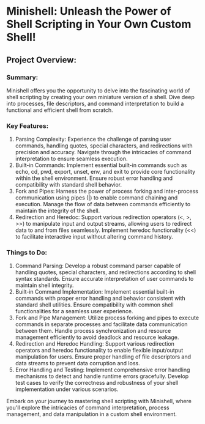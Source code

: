 # Minishell: Unleash the Power of Shell Scripting in Your Own Custom Shell!

## Project Overview:

### Summary:

Minishell offers you the opportunity to delve into the fascinating world of shell scripting by creating your own miniature version of a shell. Dive deep into processes, file descriptors, and command interpretation to build a functional and efficient shell from scratch.

### Key Features:

1. Parsing Complexity: Experience the challenge of parsing user commands, handling quotes, special characters, and redirections with precision and accuracy. Navigate through the intricacies of command interpretation to ensure seamless execution.
2. Built-in Commands: Implement essential built-in commands such as echo, cd, pwd, export, unset, env, and exit to provide core functionality within the shell environment. Ensure robust error handling and compatibility with standard shell behavior.
3. Fork and Pipes: Harness the power of process forking and inter-process communication using pipes (|) to enable command chaining and execution. Manage the flow of data between commands efficiently to maintain the integrity of the shell.
4. Redirection and Heredoc: Support various redirection operators (<, >, >>) to manipulate input and output streams, allowing users to redirect data to and from files seamlessly. Implement heredoc functionality (<<) to facilitate interactive input without altering command history.


### Things to Do:

1. Command Parsing: Develop a robust command parser capable of handling quotes, special characters, and redirections according to shell syntax standards. Ensure accurate interpretation of user commands to maintain shell integrity.
2. Built-in Command Implementation: Implement essential built-in commands with proper error handling and behavior consistent with standard shell utilities. Ensure compatibility with common shell functionalities for a seamless user experience.
3. Fork and Pipe Management: Utilize process forking and pipes to execute commands in separate processes and facilitate data communication between them. Handle process synchronization and resource management efficiently to avoid deadlock and resource leakage.
4. Redirection and Heredoc Handling: Support various redirection operators and heredoc functionality to enable flexible input/output manipulation for users. Ensure proper handling of file descriptors and data streams to prevent data corruption and loss.
5. Error Handling and Testing: Implement comprehensive error handling mechanisms to detect and handle runtime errors gracefully. Develop test cases to verify the correctness and robustness of your shell implementation under various scenarios.

Embark on your journey to mastering shell scripting with Minishell, where you'll explore the intricacies of command interpretation, process management, and data manipulation in a custom shell environment.
